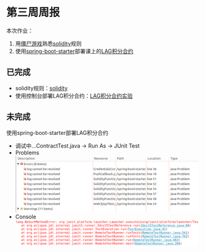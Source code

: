 # 第三周周报

>
本次作业：<br>
1. 用[僵尸游戏](https://cryptozombies.io/en/lesson)熟悉[solidity](https://solidity.readthedocs.io/en/v0.5.9)规则 <br>
2. 使用[spring-boot-starter](https://github.com/FISCO-BCOS/spring-boot-starter/blob/master/doc/README_CN.md)部署课上的[LAG积分合约](LAGCredit.sol)<br>

## 已完成
* solidity规则：[solidity](solidity.md) 
* 使用控制台部署LAG积分合约：[LAG积分合约实验](LAG积分合约实验.md)

## 未完成
使用spring-boot-starter部署LAG积分合约

* 调试中...ContractTest.java -> Run As -> JUnit Test
* Problems ![1](images/problems.png)
* Console ![2](images/javaConsole.png)

